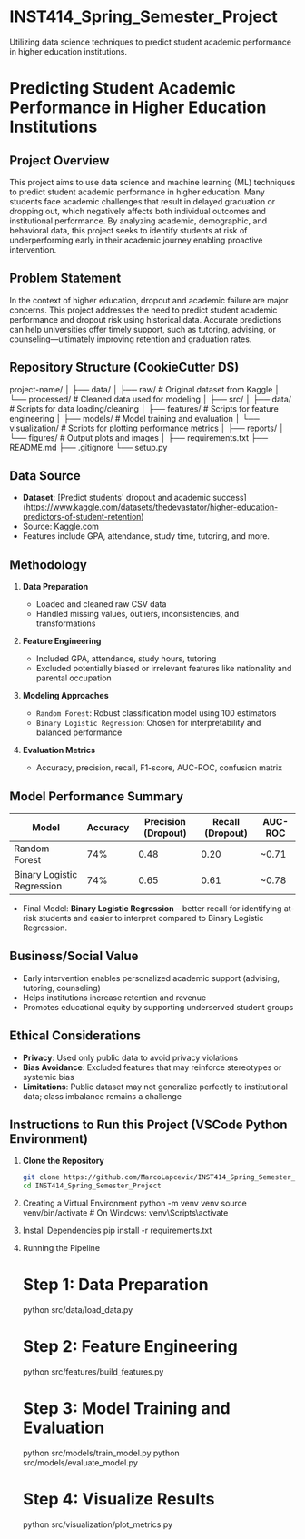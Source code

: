 # INST414_Spring_Semester_Project
Utilizing data science techniques to predict student academic performance in higher education institutions.


# Predicting Student Academic Performance in Higher Education Institutions

## Project Overview

This project aims to use data science and machine learning (ML) techniques to predict student academic performance in higher education. Many students face academic challenges that result in delayed graduation or dropping out, which negatively affects both individual outcomes and institutional performance. By analyzing academic, demographic, and behavioral data, this project seeks to identify students at risk of underperforming early in their academic journey enabling proactive intervention.

## Problem Statement

In the context of higher education, dropout and academic failure are major concerns. This project addresses the need to predict student academic performance and dropout risk using historical data. Accurate predictions can help universities offer timely support, such as tutoring, advising, or counseling—ultimately improving retention and graduation rates.

## Repository Structure (CookieCutter DS)

project-name/
│
├── data/
│ ├── raw/ # Original dataset from Kaggle
│ └── processed/ # Cleaned data used for modeling
│
├── src/
│ ├── data/ # Scripts for data loading/cleaning
│ ├── features/ # Scripts for feature engineering
│ ├── models/ # Model training and evaluation
│ └── visualization/ # Scripts for plotting performance metrics
│
├── reports/
│ └── figures/ # Output plots and images
│
├── requirements.txt
├── README.md
├── .gitignore
└── setup.py

## Data Source

- **Dataset**: [Predict students' dropout and academic success] (https://www.kaggle.com/datasets/thedevastator/higher-education-predictors-of-student-retention) 
- Source: Kaggle.com  
- Features include GPA, attendance, study time, tutoring, and more.

## Methodology

1. **Data Preparation**
   - Loaded and cleaned raw CSV data
   - Handled missing values, outliers, inconsistencies, and transformations

2. **Feature Engineering**
   - Included GPA, attendance, study hours, tutoring
   - Excluded potentially biased or irrelevant features like nationality and parental occupation

3. **Modeling Approaches**
   - `Random Forest`: Robust classification model using 100 estimators
   - `Binary Logistic Regression`: Chosen for interpretability and balanced performance

4. **Evaluation Metrics**
   - Accuracy, precision, recall, F1-score, AUC-ROC, confusion matrix


## Model Performance Summary

| Model               | Accuracy | Precision (Dropout) | Recall (Dropout) | AUC-ROC |
|--------------------|----------|---------------------|------------------|---------|
| Random Forest       | 74%      | 0.48                | 0.20             | ~0.71   |
| Binary Logistic Regression | 74%      | 0.65                | 0.61             | ~0.78   |

- Final Model: **Binary Logistic Regression** – better recall for identifying at-risk students and easier to interpret compared to Binary Logistic Regression.

## Business/Social Value

- Early intervention enables personalized academic support (advising, tutoring, counseling)
- Helps institutions increase retention and revenue
- Promotes educational equity by supporting underserved student groups

## Ethical Considerations

- **Privacy**: Used only public data to avoid privacy violations
- **Bias Avoidance**: Excluded features that may reinforce stereotypes or systemic bias
- **Limitations**: Public dataset may not generalize perfectly to institutional data; class imbalance remains a challenge

## Instructions to Run this Project (VSCode Python Environment)

1. **Clone the Repository**
   ```bash
   git clone https://github.com/MarcoLapcevic/INST414_Spring_Semester_Project.git
   cd INST414_Spring_Semester_Project

2. Creating a Virtual Environment
   python -m venv venv
   source venv/bin/activate      # On Windows: venv\Scripts\activate

3. Install Dependencies
   pip install -r requirements.txt

4. Running the Pipeline
   # Step 1: Data Preparation
   python src/data/load_data.py

   # Step 2: Feature Engineering
   python src/features/build_features.py

   # Step 3: Model Training and Evaluation
   python src/models/train_model.py
   python src/models/evaluate_model.py

   # Step 4: Visualize Results
   python src/visualization/plot_metrics.py
